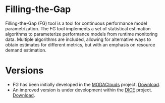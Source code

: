 # Filling-the-Gap

Filling-the-Gap (FG) tool is a tool for continuous performance model parametrization. The FG tool implements a set of statistical estimation algorithms to parameterize performance models from runtime monitoring data. Multiple algorithms are included, allowing for alternative ways to obtain estimates for different metrics, but with an emphasis on resource demand estimation. 

# Versions
* FG has been initially developed in the [MODAClouds](http://www.modaclouds.eu) project. [Download](projects/modaclouds).
* An improved version is under development within the [DICE](http://www.dice-h2020.eu) project. [Download](projects/dice).
